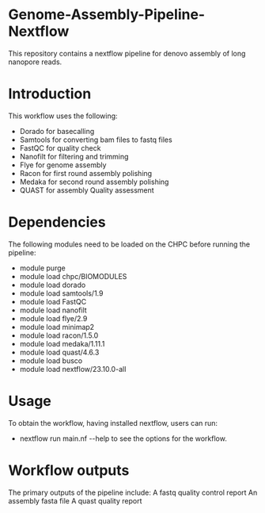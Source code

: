 # Genome-Assembly-Pipeline-Nextflow
This repository contains a nextflow pipeline for denovo assembly of long nanopore reads.

# Introduction

This workflow uses the following:
* Dorado for basecalling
* Samtools for converting bam files to fastq files
* FastQC for quality check
* Nanofilt for filtering and trimming
* Flye for genome assembly
* Racon for first round assembly polishing
* Medaka for second round assembly polishing
* QUAST for assembly Quality assessment

# Dependencies

The following modules need to be loaded on the CHPC before running the pipeline:
* module purge
* module load chpc/BIOMODULES
* module load dorado
* module load samtools/1.9
* module load FastQC
* module load nanofilt
* module load flye/2.9
* module load minimap2
* module load racon/1.5.0
* module load medaka/1.11.1
* module load quast/4.6.3
* module load busco
* module load nextflow/23.10.0-all

# Usage

To obtain the workflow, having installed nextflow, users can run:
* nextflow run main.nf --help
to see the options for the workflow.

# Workflow outputs

The primary outputs of the pipeline include:
A fastq quality control report
An assembly fasta file
A quast quality report
